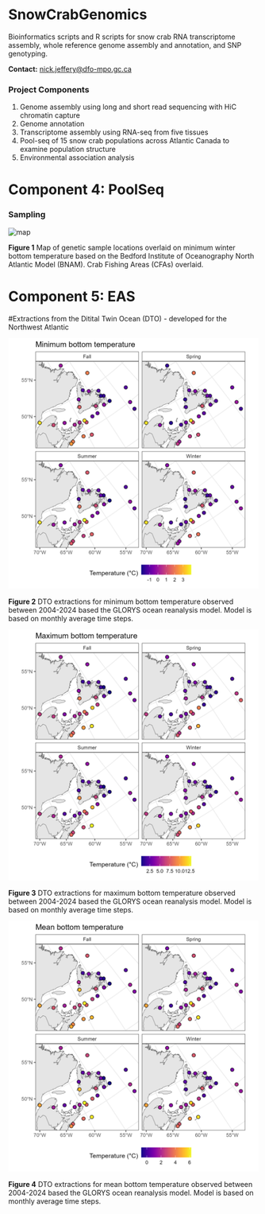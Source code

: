 # SnowCrabGenomics
Bioinformatics scripts and R scripts for snow crab RNA transcriptome assembly, whole reference genome assembly and annotation, and SNP genotyping. 

__Contact:__      nick.jeffery@dfo-mpo.gc.ca

### Project Components
1. Genome assembly using long and short read sequencing with HiC chromatin capture
2. Genome annotation
3. Transcriptome assembly using RNA-seq from five tissues
4. Pool-seq of 15 snow crab populations across Atlantic Canada to examine population structure
5. Environmental association analysis

# Component 4: PoolSeq
### Sampling

![map](figures/CrabTempMap_Cropped-01.jpg)

__Figure 1__ Map of genetic sample locations overlaid on minimum winter bottom temperature based on the Bedford Institute of Oceanography North Atlantic Model (BNAM). Crab Fishing Areas (CFAs) overlaid. 

# Component 5: EAS

#Extractions from the Ditital Twin Ocean (DTO) - developed for the Northwest Atlantic

![ ](figures/minimum_bottom_temp.png)

__Figure 2__ DTO extractions for minimum bottom temperature observed between 2004-2024 based the GLORYS ocean reanalysis model. Model is based on monthly average time steps.

![ ](figures/maximum_bottom_temp.png)

__Figure 3__ DTO extractions for maximum bottom temperature observed between 2004-2024 based the GLORYS ocean reanalysis model. Model is based on monthly average time steps.

![ ](figures/mean_bottom_temp.png)

__Figure 4__ DTO extractions for mean bottom temperature observed between 2004-2024 based the GLORYS ocean reanalysis model. Model is based on monthly average time steps.
